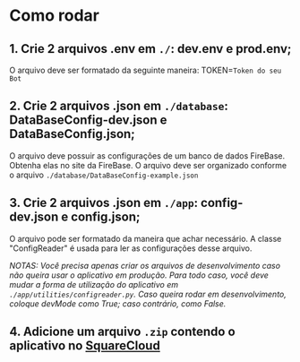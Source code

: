 # Como rodar

## 1. Crie 2 arquivos .env em `./`: dev.env e prod.env;
O arquivo deve ser formatado da seguinte maneira:
TOKEN=`Token do seu Bot`

## 2. Crie 2 arquivos .json em `./database`: DataBaseConfig-dev.json e DataBaseConfig.json;
O arquivo deve possuir as configurações de um banco de dados FireBase. Obtenha elas no site da FireBase.
O arquivo deve ser organizado conforme o arquivo `./database/DataBaseConfig-example.json`

## 3. Crie 2 arquivos .json em `./app`: config-dev.json e config.json;
O arquivo pode ser formatado da maneira que achar necessário. A classe "ConfigReader" é usada para ler as configurações desse arquivo.

_NOTAS: Você precisa apenas criar os arquivos de desenvolvimento caso não queira usar o aplicativo em produção. Para todo caso, você deve mudar a forma de utilização do aplicativo em `./app/utilities/configreader.py`. Caso queira rodar em desenvolvimento, coloque devMode como True; caso contrário, como False._

## 4. Adicione um arquivo `.zip` contendo o aplicativo no [SquareCloud](https://squarecloud.app/dashboard)